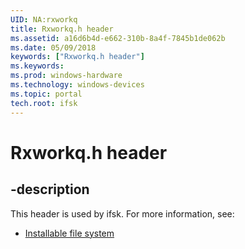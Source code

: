 ```yaml
---
UID: NA:rxworkq
title: Rxworkq.h header
ms.assetid: a16d6b4d-e662-310b-8a4f-7845b1de062b
ms.date: 05/09/2018
keywords: ["Rxworkq.h header"]
ms.keywords: 
ms.prod: windows-hardware
ms.technology: windows-devices
ms.topic: portal
tech.root: ifsk
---
```


# Rxworkq.h header


## -description


This header is used by ifsk. For more information, see:

- [Installable file system](../_ifsk/index.md)
